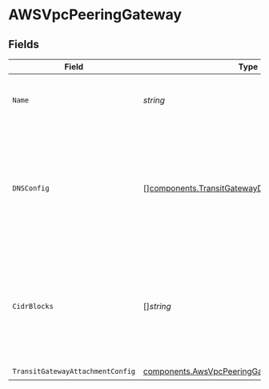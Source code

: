 # AWSVpcPeeringGateway


## Fields

| Field                                                                                                                   | Type                                                                                                                    | Required                                                                                                                | Description                                                                                                             | Example                                                                                                                 |
| ----------------------------------------------------------------------------------------------------------------------- | ----------------------------------------------------------------------------------------------------------------------- | ----------------------------------------------------------------------------------------------------------------------- | ----------------------------------------------------------------------------------------------------------------------- | ----------------------------------------------------------------------------------------------------------------------- |
| `Name`                                                                                                                  | *string*                                                                                                                | :heavy_check_mark:                                                                                                      | Human-readable name of the transit gateway.                                                                             | us-east-2 transit gateway                                                                                               |
| `DNSConfig`                                                                                                             | [][components.TransitGatewayDNSConfig](../../models/components/transitgatewaydnsconfig.md)                              | :heavy_minus_sign:                                                                                                      | List of mappings from remote DNS server IP address sets to proxied internal domains, for a transit gateway<br/>attachment.<br/> |                                                                                                                         |
| `CidrBlocks`                                                                                                            | []*string*                                                                                                              | :heavy_check_mark:                                                                                                      | CIDR blocks for constructing a route table for the transit gateway, when attaching to the owning<br/>network.<br/>      | [<br/>"10.0.0.0/8",<br/>"100.64.0.0/10",<br/>"172.16.0.0/12"<br/>]                                                      |
| `TransitGatewayAttachmentConfig`                                                                                        | [components.AwsVpcPeeringGatewayAttachmentConfig](../../models/components/awsvpcpeeringgatewayattachmentconfig.md)      | :heavy_check_mark:                                                                                                      | N/A                                                                                                                     |                                                                                                                         |